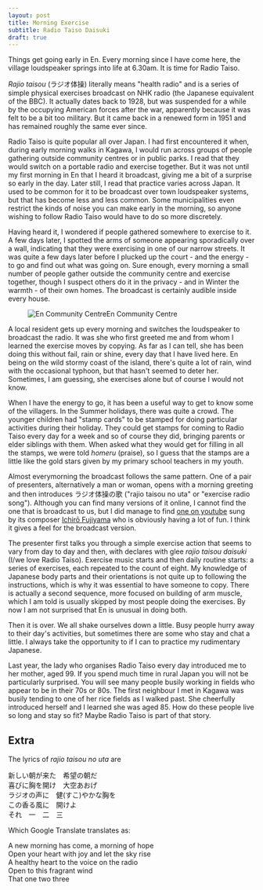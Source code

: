 ```yaml
---
layout: post
title: Morning Exercise
subtitle: Radio Taiso Daisuki
draft: true
---
```

Things get going early in En. Every morning since I have come here, the village loudspeaker springs into life at 6.30am. It is time for Radio Taiso.  

*Rajio taisou* (ラジオ体操) literally means "health radio" and is a series of simple physical exercises broadcast on NHK radio (the Japanese equivalent of the BBC). It actually dates back to 1928, but was suspended for a while by the occupying American forces after the war, apparently because it was felt to be a bit too military. But it came back in a renewed form in 1951 and has remained roughly the same ever since.

Radio Taiso is quite popular all over Japan. I had first encountered it when, during early morning walks in Kagawa, I would run across groups of people gathering outside community centres or in public parks. I read that they would switch on a portable radio and exercise together. But it was not until my first morning in En that  I heard it broadcast, giving me a bit of a surprise so early in the day. Later still, I read that practice varies across Japan. It used to be common for it to be broadcast over town loudspeaker systems, but that has become less and less common. Some municipalities even restrict the kinds of noise you can make early in the morning, so anyone wishing to follow Radio Taiso would have to do so more discretely.

Having heard it, I wondered if people gathered somewhere to exercise to it. A few days later, I spotted the arms of someone appearing sporadically over a wall, indicating that they were exercising in one of our narrow streets. It was quite a few days later before I plucked up the court - and the energy - to go and find out what was going on.  Sure enough, every morning a small number of people gather outside the community centre and exercise together, though I suspect others do it in the privacy - and in Winter the warmth - of their own homes. The broadcast is certainly audible inside every house.

<figure>
  <img src="{{'/assets/en_community_centre.jpg' | relative_url }}" alt="En Community Centre" style="float: left">
  <figcaption>En Community Centre</figcaption>
</figure>

A local resident gets up every morning and switches the loudspeaker to broadcast the radio. It was she who first greeted me and from whom I learned the exercise moves by copying. As far as I can tell, she has been doing this without fail, rain or shine, every day that I have lived here. En being on the wild stormy coast of the island, there's quite a lot of rain, wind with the occasional typhoon, but that hasn't seemed to deter her. Sometimes, I am guessing, she exercises alone but of course I would not know. 

When I have the energy to go, it has been a useful way to get to know some of the villagers. In the Summer holidays, there was quite a crowd. The younger children had "stamp cards" to be stamped for doing particular activities during their holiday. They could get stamps for coming to Radio Taiso every day for a week and so of course they did, bringing parents or elder siblings with them. When asked what they would get for filling in all the stamps, we were told *homeru* (praise), so I guess that the stamps are a little like the gold stars given by my primary school teachers in my youth.

Almost everymorning the broadcast follows the same pattern. One of a pair of presenters, alternatively a man or woman, opens with a morning greeting and then introduces ラジオ体操の歌 ("rajio taisou no uta" or "exercise radio song"). Although you can find many versions of it online, I cannot find the one that is broadcast to us, but I did manage to find [one on youtube](https://www.youtube.com/watch?v=2A0bHqFrMms) sung by its composer [Ichirō Fujiyama](https://en.wikipedia.org/wiki/Ichir%C5%8D_Fujiyama) who is obviously having a lot of fun. I think it gives a feel for the broadcast version.

The presenter first talks you through a simple exercise action that seems to vary from day to day and then, with declares with glee *rajio taisou daisuki* (I/we love Radio Taiso). Exercise music starts and then daily routine starts: a series of exercises, each repeated to the count of eight. My knowledge of Japanese body parts and their orientations is not quite up to following the instructions, which is why it was essential to have someone to copy. There is actually a second sequence, more focused on building of arm muscle, which I am told is usually skipped by most people doing the exercises. By now I am not surprised that En is unusual in doing both.

Then it is over. We all shake ourselves down a little. Busy people hurry away to their day's activities, but sometimes there are some who stay and chat a little. I always take the opportunity to if I can to practice my rudimentary Japanese. 

Last year, the lady who organises Radio Taiso every day introduced me to her mother, aged 99. If you spend much time in rural Japan you will not be particularly surprised. You will see many people busily working in fields who appear to be in their 70s or 80s. The first neighbour I met in Kagawa was busily tending to one of her rice fields as I walked past. She cheerfully introduced herself and I learned she was aged 85. How do these people live so long and stay so fit? Maybe Radio Taiso is part of that story. 

## Extra

The lyrics of *rajio taisou no uta* are

新しい朝が来た　希望の朝だ  
喜びに胸を開け　大空あおげ  
ラジオの声に　健(すこ)やかな胸を  
この香る風に　開けよ  
それ　一　二　三  

Which Google Translate translates as:

A new morning has come, a morning of hope  
Open your heart with joy and let the sky rise  
A healthy heart to the voice on the radio  
Open to this fragrant wind  
That one two three  


